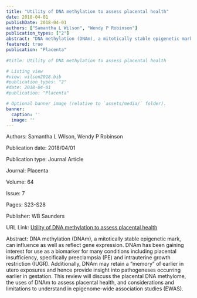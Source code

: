 ```yaml
---
title: "Utility of DNA methylation to assess placental health"
date: 2018-04-01
publishDate: 2018-04-01
authors: ["Samantha L Wilson", "Wendy P Robinson"]
publication_types: ["2"]
abstract: "DNA methylation (DNAm), a mitotically stable epigenetic mark, can influence as well as reflect gene expression. DNAm has been gaining interest for use as a biomarker for many conditions including placental insufficiency, specifically preeclampsia (PE) and intrauterine growth restriction (IUGR). Additionally, DNAm may retain a “memory” of earlier in utero exposures and hence provide insight into pathogeneses occurring earlier in gestation. This review will discuss the placental DNA methylome, the uses of DNAm to assess placental health, and considerations and limitations to understand in epigenome-wide association studies (EWAS)."
featured: true
publication: "Placenta"
  
#title: Utility of DNA methylation to assess placental health

# Listing view
#view: wilson2018.bib
#publication_types: "2"
#date: 2018-04-01
#publication: "Placenta"

# Optional banner image (relative to `assets/media/` folder).
banner:
  caption: ''
  image: ''
---
```

Authors: Samantha L Wilson, Wendy P Robinson

Publication date: 2018/04/01

Publication type: Journal Article

Journal: Placenta

Volume: 64

Issue: 7

Pages: S23-S28

Publisher: WB Saunders

URL Link: [Utility of DNA methylation to assess placental health](https://www.sciencedirect.com/science/article/pii/S014340041731233X)

Abstract: DNA methylation (DNAm), a mitotically stable epigenetic mark, can influence as well as reflect gene expression. DNAm has been gaining interest for use as a biomarker for many conditions including placental insufficiency, specifically preeclampsia (PE) and intrauterine growth restriction (IUGR). Additionally, DNAm may retain a “memory” of earlier in utero exposures and hence provide insight into pathogeneses occurring earlier in gestation. This review will discuss the placental DNA methylome, the uses of DNAm to assess placental health, and considerations and limitations to understand in epigenome-wide association studies (EWAS).